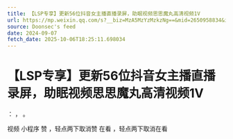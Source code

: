 ```yaml
---
title: 【LSP专享】更新56位抖音女主播直播录屏，助眠视频思思魔丸高清视频1V
url: https://mp.weixin.qq.com/s?__biz=MzA5MzYzMzkzNg==&mid=2650958834&idx=3&sn=7537a31fcb42b83c91092297a04a50f1
source: Doonsec's feed
date: 2024-09-07
fetch_date: 2025-10-06T18:25:11.698034
---
```


# 【LSP专享】更新56位抖音女主播直播录屏，助眠视频思思魔丸高清视频1V

：
，
。

视频
小程序
赞
，轻点两下取消赞
在看
，轻点两下取消在看